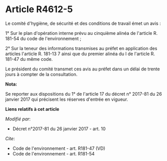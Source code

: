 # Article R4612-5

Le comité d'hygiène, de sécurité et des conditions de travail émet un avis : 

1° Sur le plan d'opération interne prévu au cinquième alinéa de l'article R. 181-54 du code de l'environnement ; 

2° Sur la teneur des informations transmises au préfet en application des articles l'article R. 181-13 7 ainsi que du premier
alinéa du I de l'article R. 181-47 du même code. 

Le président du comité transmet ces avis au préfet dans un délai de trente jours à compter de la consultation.

**Nota:**

Se reporter aux dispositions du 1° de l'article 17 du décret n° 2017-81 du 26 janvier 2017 qui précisent les réserves
d'entrée en vigueur.

**Liens relatifs à cet article**

_Modifié par_:

  - Décret n°2017-81 du 26 janvier 2017 - art. 10

_Cite_:

  - Code de l'environnement - art. R181-47 (VD)
  - Code de l'environnement - art. R181-54

